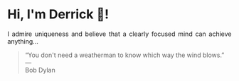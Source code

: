 # Hi, I'm Derrick 👋!
<p align="justify">I admire uniqueness and believe that a clearly focused mind can achieve anything...</p> 
<!-- #quote-start -->
<blockquote>&ldquo;You don't need a weatherman to know which way the wind blows.&rdquo; &mdash; <footer>Bob Dylan</footer></blockquote>
<!-- #quote-end -->
